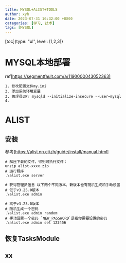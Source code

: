 ```yaml
---
title: MYSQL+ALIST+TOOLS
author: xyh
date: 2023-07-31 16:32:00 +0800
categories: [学习, 技术]
tags: [MYSQL]
---
```


[toc]{type: "ul", level: [1,2,3]}

# MYSQL本地部署
ref[https://segmentfault.com/a/1190000043052363]
```
1. 修改配置文件my.ini
2. 添加系统环境变量
3. 管理员运行 mysqld --initialize-insecure --user=mysql
4. 
```

# ALIST
## 安装
参考[https://alist.nn.ci/zh/guide/install/manual.html]
```
# 解压下载的文件，得到可执行文件：
unzip alist-xxxx.zip
# 运行程序
.\alist.exe server

# 获得管理员信息 以下两个不同版本，新版本也有随机生成和手动设置
# 低于v3.25.0版本
.\alist.exe admin

# 高于v3.25.0版本
# 随机生成一个密码
.\alist.exe admin random
# 手动设置一个密码 `NEW_PASSWORD`是指你需要设置的密码
.\alist.exe admin set 123456
```

## 恢复TasksModule
## xx

# 
# 
# 